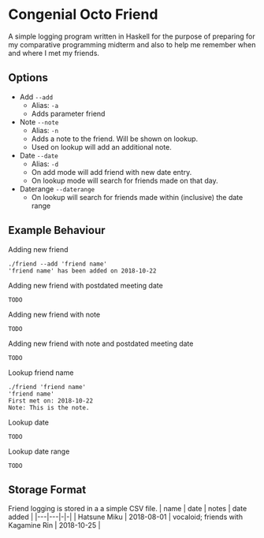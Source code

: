 # Congenial Octo Friend
A simple logging program written in Haskell for the purpose of preparing for my comparative programming midterm and also to help me remember when and where I met my friends.

## Options
* Add `--add`
    * Alias: `-a`
    * Adds parameter friend
* Note `--note`
    * Alias: `-n`
    * Adds a note to the friend. Will be shown on lookup.
    * Used on lookup will add an additional note.
* Date `--date`
    * Alias: `-d`
    * On add mode will add friend with new date entry.
    * On lookup mode will search for friends made on that day.
* Daterange `--daterange`
    * On lookup will search for friends made within (inclusive) the date range
## Example Behaviour
Adding new friend
```
./friend --add 'friend name'
'friend name' has been added on 2018-10-22
```

Adding new friend with postdated meeting date
```
TODO
```

Adding new friend with note
```
TODO
```

Adding new friend with note and postdated meeting date
```
TODO
```

Lookup friend name
```
./friend 'friend name'
'friend name'
First met on: 2018-10-22
Note: This is the note.
```

Lookup date
```
TODO
```
Lookup date range
```
TODO
```

## Storage Format
Friend logging is stored in a a simple CSV file.
| name | date | notes | date added |
|---|---|-|-|
| Hatsune Miku | 2018-08-01 | vocaloid; friends with Kagamine Rin | 2018-10-25 |
